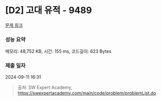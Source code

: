 # [D2] 고대 유적 - 9489 

[문제 링크](https://swexpertacademy.com/main/code/problem/problemDetail.do?contestProbId=AXAd8-d6MRoDFARP) 

### 성능 요약

메모리: 48,752 KB, 시간: 155 ms, 코드길이: 623 Bytes

### 제출 일자

2024-09-11 16:31



> 출처: SW Expert Academy, https://swexpertacademy.com/main/code/problem/problemList.do